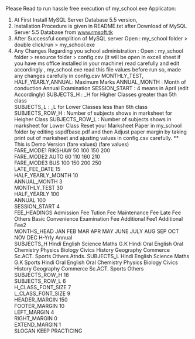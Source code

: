 Please Read to run hassle free execution of my_school.exe Applicaton:

1. At First Install MySQL Server Database 5.5 version, 
2. Installation Procedure is given in README.txt  after Download of 
    MySQL Server 5.5 Database from www.rmsoft.tk 
3. After Successful complition of MySQL server 
   Open : my_school folder > double click/run > my_school.exe 
4. Any Changes Regarding you school administration :
    Open :  my_school folder > resource folder > config.csv
    (it will be open in excell sheet if you have ms office installed in your machine)
    read carefully and edit accordingly , my_school.exe read this file values before run
    so, made any changes carefully in config.csv
    MONTHLY_TEST, HALF_YEARLY,ANNUAL: Maximum Marks 
    ANNUAL_MONTH : Month of conduction Annual Examination
    SESSION_START	: 4 means in April (edit Accordingly)
    SUBJECTS_H : _H for Higher Classes greater than 5th class	
    SUBJECTS_L : _L for Lower Classes less than 6th class
    SUBJECTS_ROW_H  : Number of subjects shows in marksheet for Heigher Class 
    SUBJECTS_ROW_L  : Number of subjects shows in marksheet for Lower Class 
    Reset your Marksheet Paper in my_school folder by editing sspdfbase.pdf
    and then Adjust paper margin by taking print out of marksheet and ajusting values in config.csv carefully.
    ** This is Demo Version 
    				(fare values)	(fare values)											
FARE_MODE1	RIKSHAW	50	100	150	200													
FARE_MODE2	AUTO	60	110	160	210													
FARE_MODE3	BUS	100	150	200	250													
LATE_FEE_DATE	15																	
HALF_YEARLY_MONTH	10																	
ANNUAL_MONTH	3																	
MONTHLY_TEST	30																	
HALF_YEARLY	100																	
ANNUAL		100																	
SESSION_START	4																	
FEE_HEADINGS	Admission Fee	Tution Fee	Maintenance Fee	Late Fee	Others	Basic Convenience	Examination Fee	Additional Fee1	Additional Fee2									
MONTHS_HEAD	JAN	FEB	MAR	APR	MAY	JUNE	JULY	AUG	SEP	OCT	NOV	DEC	H-Yrly	Annual				
SUBJECTS_H	Hindi	English	Science	Maths	G.K	Hindi Oral	English Oral	Chemistry	Physics	Biology	Civics	History	Geography	Commerce	Sc.ACT.	Sports	Others	Atnds.
SUBJECTS_L	Hindi	English	Science	Maths	G.K	Sports	Hindi Oral	English Oral	Chemistry	Physics	Biology	Civics	History	Geography	Commerce	Sc.ACT.	Sports	Others
SUBJECTS_ROW_H  	18																	
SUBJECTS_ROW_L  	6																	
H_CLASS_FONT_SIZE	7																	
L_CLASS_FONT_SIZE	9																	
HEADER_MARGIN	150																	
FOOTER_MARGIN	10																	
LEFT_MARGIN	4																	
RIGHT_MARGIN	0																	
EXTEND_MARGIN	1																	
SLOGAN	KEEP PRACTICING																	
																
